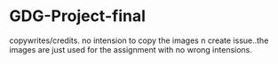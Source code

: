 # GDG-Project-final
copywrites/credits. no intension to copy the images n create issue..the images are just used for the assignment with no wrong intensions.
